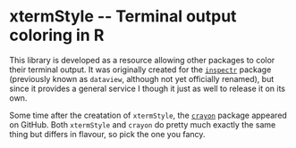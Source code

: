 xtermStyle -- Terminal output coloring in R
==========
This library is developed as a resource allowing other packages to color their terminal output.
It was originally created for the [`inspectr`](https://github.com/backlin/inspectr) package
(previously known as `dataview`, although not yet officially renamed), but since it provides a general service I though it just as well to release it on its own.

Some time after the creatation of `xtermStyle`, the [`crayon`](https://github.com/gaborcsardi/crayon) package appeared on GitHub.
Both `xtermStyle` and `crayon` do pretty much exactly the same thing but differs in flavour, so pick the one you fancy. 
